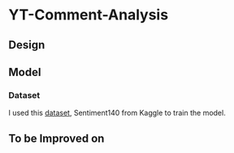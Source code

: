 # YT-Comment-Analysis

## Design

## Model
### Dataset
I used this [dataset](https://www.kaggle.com/datasets/kazanova/sentiment140), Sentiment140 from Kaggle to train the model.

## To be Improved on
